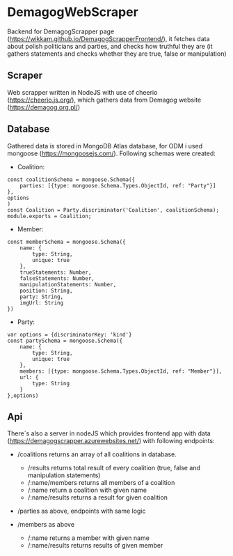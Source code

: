 # DemagogWebScraper

Backend for DemagogScrapper page (https://wikkam.github.io/DemagogScrapperFrontend/), it fetches data about polish politicians and parties, and checks how truthful they are (it gathers statements and checks whether they are true, false or manipulation)

## Scraper
Web scrapper written in NodeJS with use of cheerio (https://cheerio.js.org/), which gathers data from Demagog website (https://demagog.org.pl/)

## Database 
Gathered data is stored in MongoDB Atlas database, for ODM i used mongoose (https://mongoosejs.com/). Following schemas were created:

* Coalition:
```
const coalitionSchema = mongoose.Schema({
    parties: [{type: mongoose.Schema.Types.ObjectId, ref: "Party"}]
},
options
)
const Coalition = Party.discriminator('Coalition', coalitionSchema);
module.exports = Coalition;
```

* Member: 
```
const memberSchema = mongoose.Schema({
    name: {
        type: String,
        unique: true
    },
    trueStatements: Number,
    falseStatements: Number,
    manipulationStatements: Number,
    position: String,
    party: String,
    imgUrl: String
})
```
* Party:
```
var options = {discriminatorKey: 'kind'}
const partySchema = mongoose.Schema({
    name: {
        type: String,
        unique: true
    },
    members: [{type: mongoose.Schema.Types.ObjectId, ref: "Member"}],
    url: {
        type: String
    }
},options)
```

## Api
There`s also a server in nodeJS which provides frontend app with data (https://demagogscrapper.azurewebsites.net/) with following endpoints:

* /coalitions
  returns an array of all coalitions in database.
  * /results
     returns total result of every coalition (true, false and manipulation statements)
  * /:name/members
     returns all members of a coalition
  * /:name
     return a coalition with given name
  * /:name/results
     returns a result for given coalition
      
  
* /parties
  as above, endpoints with same logic
* /members
  as above
  * /:name
    returns a member with given name
  * /:name/results
    returns results of given member


 
